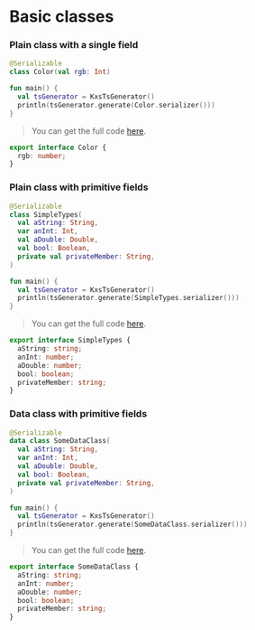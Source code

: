 # Basic classes

<!--- TEST_NAME BasicClassesTest -->
<!--- INCLUDE .*\.kt
import kotlinx.serialization.*
import dev.adamko.kxstsgen.*
-->

### Plain class with a single field

```kotlin
@Serializable
class Color(val rgb: Int)

fun main() {
  val tsGenerator = KxsTsGenerator()
  println(tsGenerator.generate(Color.serializer()))
}
```

> You can get the full code [here](./code/example/example-plain-class-single-field-01.kt).

```typescript
export interface Color {
  rgb: number;
}
```

<!--- TEST -->

### Plain class with primitive fields

```kotlin
@Serializable
class SimpleTypes(
  val aString: String,
  var anInt: Int,
  val aDouble: Double,
  val bool: Boolean,
  private val privateMember: String,
)

fun main() {
  val tsGenerator = KxsTsGenerator()
  println(tsGenerator.generate(SimpleTypes.serializer()))
}
```

> You can get the full code [here](./code/example/example-plain-class-primitive-fields-01.kt).

```typescript
export interface SimpleTypes {
  aString: string;
  anInt: number;
  aDouble: number;
  bool: boolean;
  privateMember: string;
}
```

<!--- TEST -->

### Data class with primitive fields

```kotlin
@Serializable
data class SomeDataClass(
  val aString: String,
  var anInt: Int,
  val aDouble: Double,
  val bool: Boolean,
  private val privateMember: String,
)

fun main() {
  val tsGenerator = KxsTsGenerator()
  println(tsGenerator.generate(SomeDataClass.serializer()))
}
```

> You can get the full code [here](./code/example/example-plain-data-class-01.kt).

```typescript
export interface SomeDataClass {
  aString: string;
  anInt: number;
  aDouble: number;
  bool: boolean;
  privateMember: string;
}
```

<!--- TEST -->
